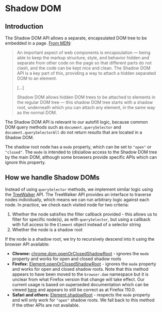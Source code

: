 # Shadow DOM

## Introduction

The Shadow DOM API allows a separate, encapsulated DOM tree to be embedded in a page.
[From MDN](https://developer.mozilla.org/en-US/docs/Web/Web_Components/Using_shadow_DOM):

> An important aspect of web components is encapsulation — being able to keep the markup structure,
> style, and behavior hidden and separate from other code on the page so that different parts do not
> clash, and the code can be kept nice and clean. The Shadow DOM API is a key part of this,
> providing a way to attach a hidden separated DOM to an element.
>
> [...]
>
> Shadow DOM allows hidden DOM trees to be attached to elements in the regular DOM tree — this
> shadow DOM tree starts with a shadow root, underneath which you can attach any element, in the
> same way as the normal DOM.

The Shadow DOM API is relevant to our autofill logic, because common DOM query methods such as
`document.querySelector` and `document.querySelectorAll` do not return results that are located in a
Shadow DOM.

The shadow root node has a `mode` property, which can be set to `"open"` or `"closed"`. The `mode`
is intended to (dis)allow access to the Shadow DOM tree by the main DOM, although some browsers
provide specific APIs which can ignore this property.

## How we handle Shadow DOMs

Instead of using `querySelector` methods, we implement similar logic using the
[TreeWalker](https://developer.mozilla.org/en-US/docs/Web/API/TreeWalker) API. The TreeWalker API
provides an interface to traverse nodes individually, which means we can run arbitrary logic against
each node. In practice, we check each visited node for two criteria:

1. Whether the node satisfies the filter callback provided - this allows us to filter for specific
   node(s), as with `querySelector`, but using a callback with full access to the `Element` object
   instead of a selector string
2. Whether the node is a shadow root

If the node is a shadow root, we try to recursively descend into it using the browser API available:

- **Chrome:**
  [chrome.dom.openOrClosedShadowRoot](https://developer.mozilla.org/en-US/docs/Mozilla/Add-ons/WebExtensions/API/dom/openOrClosedShadowRoot) -
  ignores the `mode` property and works for open and closed shadow roots
- **Firefox:**
  [Element.openOrClosedShadowRoot](https://developer.mozilla.org/en-US/docs/Mozilla/Add-ons/WebExtensions/API/dom/openOrClosedShadowRoot) -
  ignores the `mode` property and works for open and closed shadow roots. Note that this method
  appears to have been moved to the `browser.dom` namespace but it is unclear from what Firefox
  version that change will take effect. Our current usage is based on superseded documentation which
  can be viewed
  [here](https://github.com/mdn/content/pull/23989/files#diff-7f37c425019133d3fb533ca931fd4bfeeadd74e8e81418da513b5a1ba8f49ccc)
  and appears to still be correct as at Firefox 110.0.
- **Safari and others:**
  [Element.shadowRoot](https://developer.mozilla.org/en-US/docs/Web/API/Element/shadowRoot) -
  respects the `mode` property and will only work for `"open"` shadow roots. We fall back to this
  method if the other APIs are not available.
